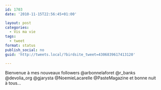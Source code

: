 ```yaml
---
id: 1703
date: '2010-11-15T22:56:45+01:00'

layout: post
categories:
  - Vis ma vie
tags:
  - tweet
format: status
publish_social: no
guid: 'http://tweets.local/?birdsite_tweet=4306839617413120'

---
```


Bienvenue à mes nouveaux followers @arbonnelaforet @r\_banks @devolia\_org @gjarysta @NoemieLacarelle @PasteMagazine et bonne nuit à tous…